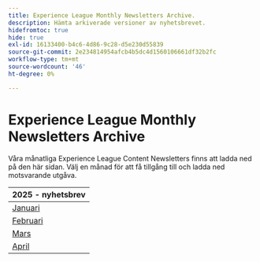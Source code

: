 ```yaml
---
title: Experience League Monthly Newsletters Archive.
description: Hämta arkiverade versioner av nyhetsbrevet.
hidefromtoc: true
hide: true
exl-id: 16133400-b4c6-4d86-9c28-d5e230d55839
source-git-commit: 2e234814954afcb4b5dc4d1560106661df32b2fc
workflow-type: tm+mt
source-wordcount: '46'
ht-degree: 0%

---
```


# Experience League Monthly Newsletters Archive

Våra månatliga Experience League Content Newsletters finns att ladda ned på den här sidan. Välj en månad för att få tillgång till och ladda ned motsvarande utgåva.

| 2025 - nyhetsbrev |
|------------|
| [Januari](assets/Jan-Newsletter.pdf) |
| [Februari](assets/Feb-Newsletter.pdf) |
| [Mars](assets/March-Newsletter.pdf) |
| [April](assets/April-Newsletter.pdf) |

